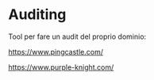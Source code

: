 # Auditing

Tool per fare un audit del proprio dominio:

https://www.pingcastle.com/

https://www.purple-knight.com/
